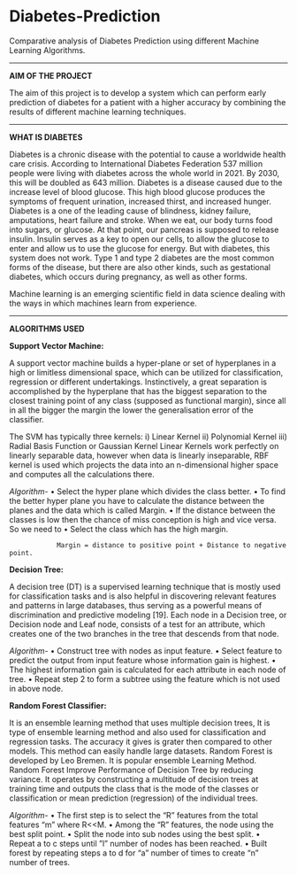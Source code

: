 # Diabetes-Prediction
Comparative analysis of Diabetes Prediction using different Machine Learning Algorithms.

---------------------------------------------------------------------------------------------------------

**AIM OF THE PROJECT**

The aim of this project is to develop a system which can perform early prediction of diabetes for 
a patient with a higher accuracy by combining the results of different machine learning techniques.

---------------------------------------------------------------------------------------------------------

**WHAT IS DIABETES**

Diabetes is a chronic disease with the potential to cause a worldwide health care crisis. According to International 
Diabetes Federation 537 million people were living with diabetes across the whole world in 2021. By 2030, this will be
doubled as 643 million. Diabetes is a disease caused due to the increase level of blood glucose. This high blood glucose 
produces the symptoms of frequent urination, increased thirst, and increased hunger. Diabetes is a one of the leading cause 
of blindness, kidney failure, amputations, heart failure and stroke. When we eat, our body turns food into sugars, or glucose. 
At that point, our pancreas is supposed to release insulin. Insulin serves as a key to open our cells, to allow the glucose to 
enter and allow us to use the glucose for energy. But with diabetes, this system does not work. Type 1 and type 2 diabetes are
the most common forms of the disease, but there are also other kinds, such as gestational diabetes, which occurs during 
pregnancy, as well as other forms. 

Machine learning is an emerging scientific field in data science dealing with the ways in which machines learn from experience. 

---------------------------------------------------------------------------------------------------------

**ALGORITHMS USED**

**Support Vector Machine:**

A support vector machine builds a hyper-plane or set of hyperplanes in a high or limitless dimensional space, 
which can be utilized for classification, regression or different undertakings. Instinctively, a great separation 
is accomplished by the hyperplane that has the biggest separation to the closest training point of any class 
(supposed as functional margin), since all in all the bigger the margin the lower the generalisation error of
the classifier.

The SVM has typically three kernels: 
i) Linear Kernel
ii) Polynomial Kernel
iii) Radial Basis Function or Gaussian Kernel
Linear Kernels work perfectly on linearly separable data, however when data is linearly inseparable, RBF kernel is
used which projects the data into an n-dimensional higher space and computes all the calculations there.

_Algorithm-_
• Select the hyper plane which divides the class better.
• To find the better hyper plane you have to calculate the distance between the planes and the data which is called Margin.
• If the distance between the classes is low then the chance of miss conception is high and vice versa. So we need to
• Select the class which has the high margin. 

        		Margin = distance to positive point + Distance to negative point.

**Decision Tree:**

A decision tree (DT) is a supervised learning technique that is mostly used for classification tasks and is also helpful in 
discovering relevant features and patterns in large databases, thus serving as a powerful means of discrimination and 
predictive modeling [19]. Each node in a Decision tree, or Decision node and Leaf node, consists of a test for an attribute, 
which creates one of the two branches in the tree that descends from that node.

_Algorithm-_
• Construct tree with nodes as input feature.
• Select feature to predict the output from input feature whose information gain is highest.
• The highest information gain is calculated for each attribute in each node of tree.
• Repeat step 2 to form a subtree using the feature which is not used in above node.


**Random Forest Classifier:**

It is an ensemble learning method that uses multiple decision trees, It is type of ensemble learning method and also used for 
classification and regression tasks. The accuracy it gives is grater then compared to other models. This method can easily 
handle large datasets. Random Forest is developed by Leo Bremen. It is popular ensemble Learning Method. Random Forest Improve 
Performance of Decision Tree by reducing variance. It operates by constructing a multitude of decision trees at training time 
and outputs the class that is the mode of the classes or classification or mean prediction (regression) of the individual trees.

_Algorithm-_
• The first step is to select the “R” features from the total features “m” where R<<M.
• Among the “R” features, the node using the best split point.
• Split the node into sub nodes using the best split.
• Repeat a to c steps until ”l” number of nodes has been reached.
• Built forest by repeating steps a to d for “a” number of times to create “n” number of trees.


